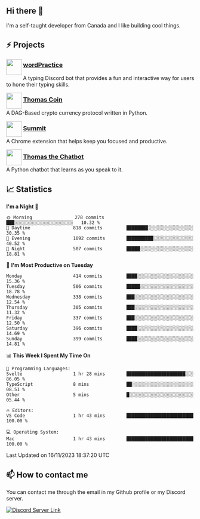 <h2>Hi there 👋</h2>

<p>I'm a self-taught developer from Canada and I like building cool things.</p>

<h2>⚡ Projects</h2>

<img align="left" src="https://i.imgur.com/BIzs17V.png" width="42" height="42" />
<h3><a target="_blank" href="https://wordpractice.principle.sh/">wordPractice</a></h3>
<p>A typing Discord bot that provides a fun and interactive way for users to hone their typing skills.</p>

<img align="left" src="https://i.imgur.com/4FdQpgN.png" width="42" height="42" />
<h3><a href="https://github.com/principle105/thomas-coin">Thomas Coin</a></h3>
<p>A DAG-Based crypto currency protocol written in Python.</p>

<img align="left" src="https://i.imgur.com/Ly8Atho.png" width="42" height="42" />
<h3><a href="https://summit.sh/">Summit</a></h3>
<p>A Chrome extension that helps keep you focused and productive.</p>

<img align="left" src="https://i.imgur.com/hA9YF2s.png" width="42" height="42" />
<h3><a href="https://github.com/principle105/thomasthechatbot">Thomas the Chatbot</a></h3>
<p>A Python chatbot that learns as you speak to it.</p>

<h2>📈 Statistics</h2>

<!--START_SECTION:waka-->
**I'm a Night 🦉** 

```text
🌞 Morning                278 commits         ███░░░░░░░░░░░░░░░░░░░░░░   10.32 % 
🌆 Daytime                818 commits         ████████░░░░░░░░░░░░░░░░░   30.35 % 
🌃 Evening                1092 commits        ██████████░░░░░░░░░░░░░░░   40.52 % 
🌙 Night                  507 commits         █████░░░░░░░░░░░░░░░░░░░░   18.81 % 
```
📅 **I'm Most Productive on Tuesday** 

```text
Monday                   414 commits         ████░░░░░░░░░░░░░░░░░░░░░   15.36 % 
Tuesday                  506 commits         █████░░░░░░░░░░░░░░░░░░░░   18.78 % 
Wednesday                338 commits         ███░░░░░░░░░░░░░░░░░░░░░░   12.54 % 
Thursday                 305 commits         ███░░░░░░░░░░░░░░░░░░░░░░   11.32 % 
Friday                   337 commits         ███░░░░░░░░░░░░░░░░░░░░░░   12.50 % 
Saturday                 396 commits         ████░░░░░░░░░░░░░░░░░░░░░   14.69 % 
Sunday                   399 commits         ████░░░░░░░░░░░░░░░░░░░░░   14.81 % 
```


📊 **This Week I Spent My Time On** 

```text
💬 Programming Languages: 
Svelte                   1 hr 28 mins        ██████████████████████░░░   86.05 % 
TypeScript               8 mins              ██░░░░░░░░░░░░░░░░░░░░░░░   08.51 % 
Other                    5 mins              █░░░░░░░░░░░░░░░░░░░░░░░░   05.44 % 

🔥 Editors: 
VS Code                  1 hr 43 mins        █████████████████████████   100.00 % 

💻 Operating System: 
Mac                      1 hr 43 mins        █████████████████████████   100.00 % 
```


 Last Updated on 16/11/2023 18:37:20 UTC
<!--END_SECTION:waka-->

<h2>📫 How to contact me</h2>

You can contact me through the email in my Github profile or my Discord server.

[![Discord Server Link](https://dcbadge.vercel.app/api/server/DHnk46C)](https://discord.gg/DHnk46C)

